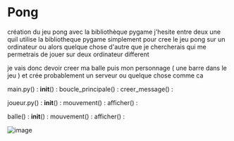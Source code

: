 # Pong
création du jeu pong avec la bibliothèque pygame
j'hesite entre deux une quil utilise la bibliotheque pygame simplement pour cree le jeu pong sur un ordinateur ou 
alors quelque chose d'autre que je chercherais qui me permetrais de jouer sur deux ordinateur different 

je vais donc devoir creer ma balle puis mon personnage ( une barre dans le jeu ) et 
crée probablement un serveur ou quelque chose comme ca

main.py() :
__init__() :
boucle_principale() :
creer_message() :
  
joueur.py() :
__init__() :
mouvement() :
afficher() :
  
balle() :
__init__() :
mouvement() :
afficher() :
  
  ![image](https://user-images.githubusercontent.com/90564884/161870045-68a92e9d-5db0-4484-a8cf-6bf203e9048a.png)
